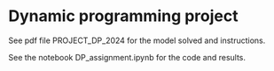 # Dynamic programming project

See pdf file PROJECT_DP_2024 for the model solved and instructions.

See the notebook DP_assignment.ipynb for the code and results.

